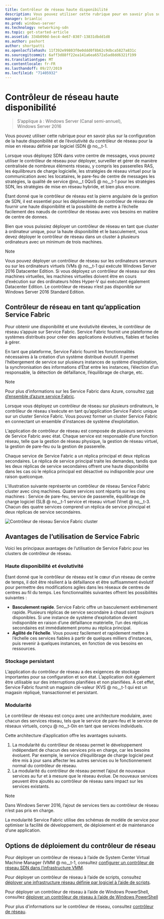 ```yaml
---
title: Contrôleur de réseau haute disponibilité
description: Vous pouvez utiliser cette rubrique pour en savoir plus sur la haute disponibilité du contrôleur de réseau pour la mise en réseau SDN (Software Defined Networking) dans Windows Server 2016.
manager: brianlic
ms.prod: windows-server
ms.technology: networking-sdn
ms.topic: get-started-article
ms.assetid: 334b090d-bec4-4e67-8307-13831dbdd1d8
ms.author: pashort
author: shortpatti
ms.openlocfilehash: 11f392e99803f0e0ddd0f8b62c9dbca5827a831c
ms.sourcegitcommit: 6aff3d88ff22ea141a6ea6572a5ad8dd6321f199
ms.translationtype: MT
ms.contentlocale: fr-FR
ms.lasthandoff: 09/27/2019
ms.locfileid: "71405932"
---
```

# <a name="network-controller-high-availability"></a>Contrôleur de réseau haute disponibilité

>S’applique à : Windows Server (Canal semi-annuel), Windows Server 2016

Vous pouvez utiliser cette rubrique pour en savoir plus sur la configuration de la haute disponibilité et de l’évolutivité du contrôleur de réseau pour la mise en réseau définie par logiciel \(SDN @ no__t-1.

Lorsque vous déployez SDN dans votre centre de messages, vous pouvez utiliser le contrôleur de réseau pour déployer, surveiller et gérer de manière centralisée de nombreux éléments réseau, y compris les passerelles RAS, les équilibreurs de charge logicielle, les stratégies de réseau virtuel pour la communication avec les locataires, le pare-feu de centre de messages les stratégies, la qualité de service @no__t 0QoS @ no__t-1 pour les stratégies SDN, les stratégies de mise en réseau hybride, et bien plus encore.

Étant donné que le contrôleur de réseau est la pierre angulaire de la gestion de SDN, il est essentiel pour les déploiements de contrôleur de réseau de fournir une haute disponibilité et la possibilité de mettre à l’échelle facilement des nœuds de contrôleur de réseau avec vos besoins en matière de centre de donnes.

Bien que vous puissiez déployer un contrôleur de réseau en tant que cluster à ordinateur unique, pour la haute disponibilité et le basculement, vous devez déployer le contrôleur de réseau dans un cluster à plusieurs ordinateurs avec un minimum de trois machines.

>[!NOTE]
>Vous pouvez déployer un contrôleur de réseau sur les ordinateurs serveurs ou sur les ordinateurs virtuels \(VMs @ no__t-1 qui exécute Windows Server 2016 Datacenter Edition. Si vous déployez un contrôleur de réseau sur des machines virtuelles, les machines virtuelles doivent être en cours d’exécution sur des ordinateurs hôtes Hyper-V qui exécutent également Datacenter Edition. Le contrôleur de réseau n’est pas disponible sur Windows Server 2016 Standard Edition.

## <a name="network-controller-as-a-service-fabric-application"></a>Contrôleur de réseau en tant qu’application Service Fabric

Pour obtenir une disponibilité et une évolutivité élevées, le contrôleur de réseau s’appuie sur Service Fabric. Service Fabric fournit une plateforme de systèmes distribués pour créer des applications évolutives, fiables et faciles à gérer.

En tant que plateforme, Service Fabric fournit les fonctionnalités nécessaires à la création d’un système distribué évolutif. Il permet l’hébergement de service sur plusieurs instances de système d’exploitation, la synchronisation des informations d’État entre les instances, l’élection d’un responsable, la détection de défaillance, l’équilibrage de charge, etc.

>[!NOTE]
>Pour plus d’informations sur les Service Fabric dans Azure, consultez [vue d’ensemble d’azure service Fabric](https://docs.microsoft.com/azure/service-fabric/service-fabric-overview).

Lorsque vous déployez un contrôleur de réseau sur plusieurs ordinateurs, le contrôleur de réseau s’exécute en tant qu’application Service Fabric unique sur un cluster Service Fabric. Vous pouvez former un cluster Service Fabric en connectant un ensemble d’instances de système d’exploitation.

L’application de contrôleur de réseau est composée de plusieurs services de Service Fabric avec état. Chaque service est responsable d’une fonction réseau, telle que la gestion de réseau physique, la gestion de réseau virtuel, la gestion de pare-feu ou la gestion de passerelle. 

Chaque service de Service Fabric a un réplica principal et deux réplicas secondaires. Le réplica de service principal traite les demandes, tandis que les deux réplicas de service secondaires offrent une haute disponibilité dans les cas où le réplica principal est désactivé ou indisponible pour une raison quelconque.

L’illustration suivante représente un contrôleur de réseau Service Fabric cluster avec cinq machines. Quatre services sont répartis sur les cinq machines : Service de pare-feu, service de passerelle, équilibrage de charge logiciel \(SLB @ no__t-1 service et réseau virtuel \(Vnet @ no__t-3.  Chacun des quatre services comprend un réplica de service principal et deux réplicas de service secondaires.

![Contrôleur de réseau Service Fabric cluster](../../../media/Network-Controller-HA/Network-Controller-HA.jpg)

## <a name="advantages-of-using-service-fabric"></a>Avantages de l’utilisation de Service Fabric

Voici les principaux avantages de l’utilisation de Service Fabric pour les clusters de contrôleur de réseau.

### <a name="high-availability-and-scalability"></a>Haute disponibilité et évolutivité

Étant donné que le contrôleur de réseau est le cœur d’un réseau de centre de temps, il doit être résilient à la défaillance et être suffisamment évolutif pour permettre des modifications agiles dans les réseaux de centres de centres au fil du temps. Les fonctionnalités suivantes offrent les possibilités suivantes : 

- **Basculement rapide**. Service Fabric offre un basculement extrêmement rapide. Plusieurs réplicas de service secondaire à chaud sont toujours disponibles. Si une instance de système d’exploitation devient indisponible en raison d’une défaillance matérielle, l’un des réplicas secondaires est immédiatement promu au réplica principal. 
- **Agilité de l’échelle**. Vous pouvez facilement et rapidement mettre à l’échelle ces services fiables à partir de quelques milliers d’instances, puis revenir à quelques instances, en fonction de vos besoins en ressources. 

### <a name="persistent-storage"></a>Stockage persistant

L’application du contrôleur de réseau a des exigences de stockage importantes pour sa configuration et son état. L’application doit également être utilisable sur des interruptions planifiées et non planifiées. À cet effet, Service Fabric fournit un magasin clé-valeur \(KVS @ no__t-1 qui est un magasin répliqué, transactionnel et persistant.

### <a name="modularity"></a>Modularité

Le contrôleur de réseau est conçu avec une architecture modulaire, avec chacun des services réseau, tels que le service de pare-feu et le service de réseaux virtuels, conçu @ no__t-0in en tant que services individuels. 

Cette architecture d’application offre les avantages suivants.

1. La modularité du contrôleur de réseau permet le développement indépendant de chacun des services pris en charge, car les besoins évoluent. Par exemple, le service d’équilibrage de charge logiciel peut être mis à jour sans affecter les autres services ou le fonctionnement normal du contrôleur de réseau.
2. La modularité du contrôleur de réseau permet l’ajout de nouveaux services au fur et à mesure que le réseau évolue. De nouveaux services peuvent être ajoutés au contrôleur de réseau sans impact sur les services existants.

>[!NOTE]
>Dans Windows Server 2016, l’ajout de services tiers au contrôleur de réseau n’est pas pris en charge.

La modularité Service Fabric utilise des schémas de modèle de service pour optimiser la facilité de développement, de déploiement et de maintenance d’une application.

## <a name="network-controller-deployment-options"></a>Options de déploiement du contrôleur de réseau

Pour déployer un contrôleur de réseau à l’aide de System Center Virtual Machine Manager \(VMM @ no__t-1, consultez [configurer un contrôleur de réseau SDN dans l’infrastructure VMM](https://technet.microsoft.com/system-center-docs/vmm/scenario/sdn-network-controller).

Pour déployer un contrôleur de réseau à l’aide de scripts, consultez [déployer une infrastructure réseau définie par logiciel à l’aide de scripts](../../deploy/Deploy-a-Software-Defined-Network-infrastructure-using-scripts.md).

Pour déployer un contrôleur de réseau à l’aide de Windows PowerShell, consultez [déployer un contrôleur de réseau à l’aide de Windows PowerShell](../../deploy/Deploy-Network-Controller-using-Windows-PowerShell.md)

Pour plus d’informations sur le contrôleur de réseau, consultez [contrôleur de réseau](Network-Controller.md).